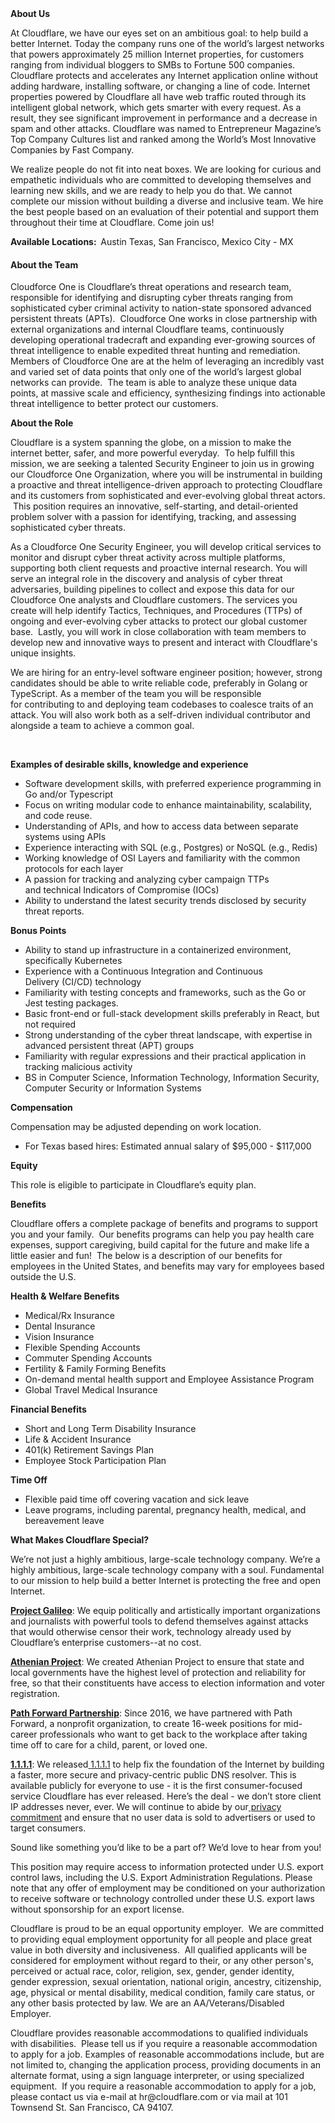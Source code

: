 <div class="content-intro">
	<div><strong>About Us</strong></div>
	<div>
		<p><span style="font-weight: 400;">At Cloudflare, we have our eyes set on an ambitious goal: to help build a better Internet. Today the company runs one of the world’s largest networks that powers approximately 25 million Internet properties, for customers ranging from individual bloggers to SMBs to Fortune 500 companies. Cloudflare protects and accelerates any Internet application online without adding hardware, installing software, or changing a line of code. Internet properties powered by Cloudflare all have web traffic routed through its intelligent global network, which gets smarter with every request. As a result, they see significant improvement in performance and a decrease in spam and other attacks. Cloudflare was named to Entrepreneur Magazine’s Top Company Cultures list and ranked among the World’s Most Innovative Companies by Fast Company.</span><span style="font-weight: 400;">&nbsp;</span></p>
		<p><span style="font-weight: 400;">We realize people do not fit into neat boxes. We are looking for curious and empathetic individuals who are committed to developing themselves and learning new skills, and we are ready to help you do that. We cannot complete our mission without building a diverse and inclusive team. We hire the best people based on an evaluation of their potential and support them throughout their time at Cloudflare. Come join us!&nbsp;</span></p>
	</div>
</div>
<div id="main-content" class="wiki-content">
	<p><strong>Available Locations:&nbsp;&nbsp;</strong>Austin Texas, San Francisco, Mexico City - MX</p>
	<h4 id="SecurityEngineer-AbouttheTeam"><strong>About the Team</strong></h4>
	<p>Cloudforce One is Cloudflare’s threat operations and research team, responsible for identifying and disrupting cyber threats ranging from sophisticated cyber criminal activity to nation-state sponsored advanced persistent threats (APTs).&nbsp; Cloudforce One works in close partnership with external organizations and internal Cloudflare teams, continuously developing operational tradecraft and expanding ever-growing sources of threat intelligence to enable expedited threat hunting and remediation.&nbsp; Members of Cloudforce One are at the helm of leveraging an incredibly vast and varied set of data points that only one of the world’s largest global networks can provide.&nbsp; The team is able to analyze these unique data points, at massive scale and efficiency, synthesizing findings into actionable threat intelligence to better protect our customers.</p>
	<p><strong>About the Role</strong></p>
	<p>Cloudflare is a system spanning the globe, on a mission to make the internet better, safer, and more powerful everyday.&nbsp; To help fulfill this mission, we are seeking a talented Security Engineer to join us in growing our Cloudforce One Organization, where you will be instrumental in building a proactive and threat intelligence-driven approach to protecting Cloudflare and its customers from sophisticated and ever-evolving global threat actors. &nbsp;This position requires an innovative, self-starting, and detail-oriented problem solver with a passion for identifying, tracking, and assessing sophisticated cyber threats.</p>
	<p>As a Cloudforce One Security Engineer, you will develop critical services to monitor and disrupt&nbsp;cyber threat activity&nbsp;across multiple platforms, supporting both client requests and proactive internal research. You will serve an integral role in the&nbsp;discovery and analysis of cyber threat adversaries, building pipelines to collect and expose this data for our Cloudforce One analysts and Cloudflare customers. The services you create&nbsp;will help identify Tactics, Techniques, and Procedures (TTPs) of ongoing and ever-evolving cyber attacks to protect our global customer base.&nbsp; Lastly, you will work in close collaboration with team members to develop new and innovative ways to present and interact with Cloudflare's unique insights.&nbsp;&nbsp;</p>
	<p>We are hiring for an entry-level software engineer position; however, strong candidates should be able to&nbsp;write reliable code, preferably in Golang or TypeScript. As a member of the team you&nbsp;will be responsible for&nbsp;contributing to and deploying team codebases to coalesce traits of an attack. You will also work both as a self-driven individual contributor and alongside a team to achieve a common goal.&nbsp;</p>
	<p>&nbsp;</p>
	<p><strong>Examples of desirable skills, knowledge and experience</strong></p>
	<ul>
		<li>Software development skills, with preferred experience programming in Go and/or Typescript</li>
		<li>Focus on writing modular code to enhance maintainability, scalability, and code reuse.</li>
		<li>Understanding of APIs, and how to access data between separate systems using APIs</li>
		<li>Experience interacting with&nbsp;SQL (e.g., Postgres) or NoSQL (e.g., Redis)&nbsp;</li>
		<li>Working knowledge of OSI Layers and familiarity with the common protocols for each layer</li>
		<li>A passion for&nbsp;tracking and analyzing cyber campaign TTPs and&nbsp;technical Indicators of Compromise (IOCs)</li>
		<li>Ability to understand the latest security trends disclosed by security threat reports.</li>
	</ul>
	<p><strong>Bonus Points</strong></p>
	<ul>
		<li>Ability to stand up infrastructure in a containerized environment, specifically Kubernetes</li>
		<li>Experience with a&nbsp;Continuous Integration and Continuous Delivery&nbsp;(CI/CD) technology&nbsp;</li>
		<li>Familiarity with testing concepts and frameworks, such as the Go or Jest testing packages.</li>
		<li>Basic front-end or full-stack development skills preferably in React, but not required</li>
		<li>Strong understanding of the cyber threat landscape, with expertise in advanced persistent threat (APT) groups&nbsp;</li>
		<li>Familiarity with regular expressions and their practical application in tracking malicious activity</li>
		<li>BS in Computer Science, Information Technology, Information Security, Computer Security or Information Systems</li>
	</ul>
	<p><strong>Compensation</strong></p>
	<p>Compensation may be adjusted depending on work location.</p>
	<ul>
		<li>For Texas based hires: Estimated annual salary of $95<span data-sheets-value="{&quot;1&quot;:3,&quot;3&quot;:128000}" data-sheets-userformat="{&quot;2&quot;:14845,&quot;3&quot;:{&quot;1&quot;:2,&quot;2&quot;:&quot;#,##0&quot;,&quot;3&quot;:1},&quot;5&quot;:{&quot;1&quot;:[{&quot;1&quot;:2,&quot;2&quot;:0,&quot;5&quot;:{&quot;1&quot;:2,&quot;2&quot;:0}},{&quot;1&quot;:0,&quot;2&quot;:0,&quot;3&quot;:3},{&quot;1&quot;:1,&quot;2&quot;:0,&quot;4&quot;:1}]},&quot;6&quot;:{&quot;1&quot;:[{&quot;1&quot;:2,&quot;2&quot;:0,&quot;5&quot;:{&quot;1&quot;:2,&quot;2&quot;:0}},{&quot;1&quot;:0,&quot;2&quot;:0,&quot;3&quot;:3},{&quot;1&quot;:1,&quot;2&quot;:0,&quot;4&quot;:1}]},&quot;7&quot;:{&quot;1&quot;:[{&quot;1&quot;:2,&quot;2&quot;:0,&quot;5&quot;:{&quot;1&quot;:2,&quot;2&quot;:0}},{&quot;1&quot;:0,&quot;2&quot;:0,&quot;3&quot;:3},{&quot;1&quot;:1,&quot;2&quot;:0,&quot;4&quot;:1}]},&quot;8&quot;:{&quot;1&quot;:[{&quot;1&quot;:2,&quot;2&quot;:0,&quot;5&quot;:{&quot;1&quot;:2,&quot;2&quot;:0}},{&quot;1&quot;:0,&quot;2&quot;:0,&quot;3&quot;:3},{&quot;1&quot;:1,&quot;2&quot;:0,&quot;4&quot;:1}]},&quot;9&quot;:1,&quot;10&quot;:1,&quot;11&quot;:4,&quot;14&quot;:{&quot;1&quot;:3,&quot;3&quot;:1},&quot;15&quot;:&quot;Open Sans&quot;,&quot;16&quot;:11}" data-sheets-formula="=if(if(R[-10]C[0]=&quot;Hire&quot;,iferror(round(R[0]C[1]*0.9,-3),&quot;&quot;),iferror(round(R[0]C[1]*0.8,-3),&quot;&quot;))=0,&quot;&quot;,if(R[-10]C[0]=&quot;Hire&quot;,iferror(round(R[0]C[1]*0.9,-3),&quot;&quot;),iferror(round(R[0]C[1]*0.8,-3),&quot;&quot;)))">,000</span> - $117,000</li>
	</ul>
	<p><strong>Equity</strong></p>
	<p>This role is eligible to participate in Cloudflare’s equity plan.</p>
	<p><strong>Benefits</strong></p>
	<p>Cloudflare offers a complete package of benefits and programs to support you and your family.&nbsp; Our benefits programs can help you pay health care expenses, support caregiving, build capital for the future and make life a little easier and fun!&nbsp; The below is a description of our benefits for employees in the United States, and benefits may vary for employees based outside the U.S.</p>
	<p><strong>Health &amp; Welfare Benefits</strong></p>
	<ul>
		<li>Medical/Rx Insurance</li>
		<li>Dental Insurance</li>
		<li>Vision Insurance</li>
		<li>Flexible Spending Accounts</li>
		<li>Commuter Spending Accounts</li>
		<li>Fertility &amp; Family Forming Benefits</li>
		<li>On-demand mental health support and Employee Assistance Program</li>
		<li>Global Travel Medical Insurance</li>
	</ul>
	<p><strong>Financial Benefits</strong></p>
	<ul>
		<li>Short and Long Term Disability Insurance</li>
		<li>Life &amp; Accident Insurance</li>
		<li>401(k) Retirement Savings Plan</li>
		<li>Employee Stock Participation Plan</li>
	</ul>
	<p><strong>Time Off</strong></p>
	<ul>
		<li>Flexible paid time off covering vacation and sick leave</li>
		<li>Leave programs, including parental, pregnancy health, medical, and bereavement leave</li>
	</ul>
</div>
<div id="likes-and-labels-container">
	<div id="likes-section" class="no-print"></div>
</div>
<div class="content-conclusion">
	<p><strong>What Makes Cloudflare Special?</strong></p>
	<p><span style="font-weight: 400;">We’re not just a highly ambitious, large-scale technology company. We’re a highly ambitious, large-scale technology company with a soul. Fundamental to our mission to help build a better Internet is protecting the free and open Internet.</span></p>
	<p><a href="https://blog.cloudflare.com/protecting-free-expression-online/"><strong>Project Galileo</strong></a><span style="font-weight: 400;">: We equip politically and artistically important organizations and journalists with powerful tools to defend themselves against attacks that would otherwise censor their work, technology already used by Cloudflare’s enterprise customers--at no cost.</span></p>
	<p><strong><a href="https://www.cloudflare.com/athenian/">Athenian Project</a></strong><span style="font-weight: 400;">: We created Athenian Project to ensure that state and local governments have the highest level of protection and reliability for free, so that their constituents have access to election information and voter registration.</span></p>
	<p><a href="https://blog.cloudflare.com/tag/path-forward/"><strong>Path Forward Partnership</strong></a><span style="font-weight: 400;">: Since 2016, we have partnered with Path Forward, a nonprofit organization, to create 16-week positions for mid-career professionals who want to get back to the workplace after taking time off to care for a child, parent, or loved one.</span></p>
	<p><a href="https://1.1.1.1/"><strong>1.1.1.1</strong></a><span style="font-weight: 400;">: We released</span><a href="https://1.1.1.1/"> <span style="font-weight: 400;">1.1.1.1</span></a><span style="font-weight: 400;"> to help fix the foundation of the Internet by building a faster, more secure and privacy-centric public DNS resolver. This is available publicly for everyone to use - it is the first consumer-focused service Cloudflare has ever released. Here’s the deal - we don’t store client IP addresses never, ever. We will continue to abide by our</span><a href="https://developers.cloudflare.com/1.1.1.1/privacy/public-dns-resolver"> privacy commitment</a><span style="font-weight: 400;"> and ensure that no user data is sold to advertisers or used to target consumers.</span></p>
	<p><span style="font-weight: 400;">Sound like something you’d like to be a part of? We’d love to hear from you!</span></p>
	<p><span style="font-weight: 400;">This position may require access to information protected under U.S. export control laws, including the U.S. Export Administration Regulations. Please note that any offer of employment may be conditioned on your authorization to receive software or technology controlled under these U.S. export laws without sponsorship for an export license.</span></p>
	<p><span style="font-weight: 400;">Cloudflare is proud to be an equal opportunity employer. &nbsp;We are committed to providing equal employment opportunity for all people and place great value in both diversity and inclusiveness. &nbsp;All qualified applicants will be considered for employment without regard to their, or any other person's, perceived or actual</span> <span style="font-weight: 400;">race, color, religion, sex, gender, gender identity, gender expression, sexual orientation, national origin, ancestry, citizenship, age, physical or mental disability, medical condition, family care status, or any other basis protected by law. </span><span style="font-weight: 400;">We are an AA/Veterans/Disabled Employer.</span></p>
	<p><span style="font-weight: 400;">Cloudflare provides reasonable accommodations to qualified individuals with disabilities. &nbsp;Please tell us if you require a reasonable accommodation to apply for a job. Examples of reasonable accommodations include, but are not limited to, changing the application process, providing documents in an alternate format, using a sign language interpreter, or using specialized equipment. &nbsp;If you require a reasonable accommodation to apply for a job, please contact us via e-mail at </span><span style="font-weight: 400;">hr@cloudflare.com</span><span style="font-weight: 400;"> or via mail at 101 Townsend St. San Francisco, CA 94107.</span></p>
</div>